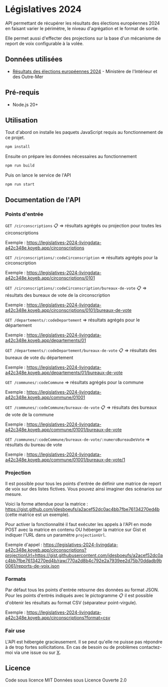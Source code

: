 # Législatives 2024

API permettant de récupérer les résultats des élections européennes 2024 en faisant varier le périmètre, le niveau d'agrégation et le format de sortie.

Elle permet aussi d'effecter des projections sur la base d'un mécanisme de report de voix configurable à la volée.

## Données utilisées

- [Résultats des élections européennes 2024](https://www.data.gouv.fr/fr/datasets/resultats-des-elections-europeennes-du-9-juin-2024/) - Ministère de l'Intérieur et des Outre-Mer

## Pré-requis

- Node.js 20+

## Utilisation

Tout d'abord on installe les paquets JavaScript requis au fonctionnement de ce projet.

```bash
npm install
```

Ensuite on prépare les données nécessaires au fonctionnement

```bash
npm run build
```

Puis on lance le service de l'API

```bash
npm run start
```

## Documentation de l'API

### Points d'entrée

`GET /circonscriptions` :clipboard: => résultats agrégés ou projection pour toutes les circonscriptions

Exemple : https://legislatives-2024-livingdata-a42c348e.koyeb.app/circonscriptions

`GET /circonscriptions/:codeCirconscription` => résultats agrégés pour la circonscription

Exemple : https://legislatives-2024-livingdata-a42c348e.koyeb.app/circonscriptions/0101

`GET /circonscriptions/:codeCirconscription/bureaux-de-vote` :clipboard: => résultats des bureaux de vote de la circonscription

Exemple : https://legislatives-2024-livingdata-a42c348e.koyeb.app/circonscriptions/0101/bureaux-de-vote

`GET /departements/:codeDepartement` => résultats agrégés pour le département

Exemple : https://legislatives-2024-livingdata-a42c348e.koyeb.app/departements/01

`GET /departements/:codeDepartement/bureaux-de-vote` :clipboard: => résultats des bureaux de vote du département

Exemple : https://legislatives-2024-livingdata-a42c348e.koyeb.app/departements/01/bureaux-de-vote

`GET /communes/:codeCommune` => résultats agrégés pour la commune

Exemple : https://legislatives-2024-livingdata-a42c348e.koyeb.app/commune/01001

`GET /communes/:codeCommune/bureaux-de-vote` :clipboard: => résultats des bureaux de vote de la commune

Exemple : https://legislatives-2024-livingdata-a42c348e.koyeb.app/commune/01001/bureaux-de-vote

`GET /communes/:codeCommune/bureaux-de-vote/:numeroBureauDeVote` => résultats du bureau de vote

Exemple : https://legislatives-2024-livingdata-a42c348e.koyeb.app/commune/01001/bureaux-de-vote/1

### Projection

Il est possible pour tous les points d'entrée de définir une matrice de report de voix sur des listes fictives. Vous pouvez ainsi imaginer des scénarios sur mesure.

Voici la forme attendue pour la matrice : https://gist.github.com/jdesboeufs/a2acef52dc0ac4bb7fbe76134270ed4b (cette matrice est un exemple).

Pour activer la fonctionnalité il faut exécuter les appels à l'API en mode POST avec la matrice en contenu OU héberger la matrice sur Gist et indiquer l'URL dans un paramètre `projectionUrl`.

Exemple d'appel : https://legislatives-2024-livingdata-a42c348e.koyeb.app/circonscriptions?projectionUrl=https://gist.githubusercontent.com/jdesboeufs/a2acef52dc0ac4bb7fbe76134270ed4b/raw/770a2d8b4c792e2a7939ee2d75b70ddadb9b0061/reports-de-voix.json

### Formats

Par défaut tous les points d'entrée retourne des données au format JSON.
Pour les points d'entrés indiqués avec le pictogramme :clipboard: il est possible d'obtenir les résultats au format CSV (séparateur point-virgule).

Exemple : https://legislatives-2024-livingdata-a42c348e.koyeb.app/circonscriptions?format=csv

### Fair use

L'API est hébergée gracieusement. Il se peut qu'elle ne puisse pas répondre à de trop fortes sollicitations. En cas de besoin ou de problèmes contactez-moi via une issue ou sur [X](https://x.com/jdesboeufs).

## Licence

Code sous licence MIT
Données sous Licence Ouverte 2.0
